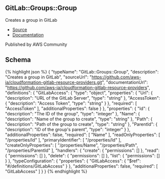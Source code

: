 
## GitLab::Groups::Group

Creates a group in GitLab

- [Source](https:&#x2F;&#x2F;github.com&#x2F;aws-ia&#x2F;cloudformation-gitlab-resource-providers.git) 
- [Documentation]()

Published by AWS Community

## Schema
{% highlight json %}
{
    "typeName": "GitLab::Groups::Group",
    "description": "Creates a group in GitLab",
    "sourceUrl": "https://github.com/aws-ia/cloudformation-gitlab-resource-providers.git",
    "documentationUrl": "https://github.com/aws-ia/cloudformation-gitlab-resource-providers",
    "definitions": {
        "GitLabAccess": {
            "type": "object",
            "properties": {
                "Url": {
                    "description": "URL of the GitLab Server",
                    "type": "string"
                },
                "AccessToken": {
                    "description": "Access Token",
                    "type": "string"
                }
            },
            "required": [
                "AccessToken"
            ],
            "additionalProperties": false
        }
    },
    "properties": {
        "Id": {
            "description": "The ID of the group",
            "type": "integer"
        },
        "Name": {
            "description": "Name of the group to create",
            "type": "string"
        },
        "Path": {
            "description": "Path of the group to create",
            "type": "string"
        },
        "ParentId": {
            "description": "ID of the group's parent",
            "type": "integer"
        }
    },
    "additionalProperties": false,
    "required": [
        "Name"
    ],
    "readOnlyProperties": [
        "/properties/Id"
    ],
    "primaryIdentifier": [
        "/properties/Id"
    ],
    "createOnlyProperties": [
        "/properties/Name",
        "/properties/Path",
        "/properties/ParentId"
    ],
    "handlers": {
        "create": {
            "permissions": []
        },
        "read": {
            "permissions": []
        },
        "delete": {
            "permissions": []
        },
        "list": {
            "permissions": []
        }
    },
    "typeConfiguration": {
        "properties": {
            "GitLabAccess": {
                "$ref": "#/definitions/GitLabAccess"
            }
        },
        "additionalProperties": false,
        "required": [
            "GitLabAccess"
        ]
    }
}
{% endhighlight %}
